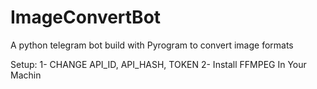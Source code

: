 # ImageConvertBot
A python telegram bot build with Pyrogram to convert image formats

Setup:
1- CHANGE API_ID, API_HASH, TOKEN
2- Install FFMPEG In Your Machin

